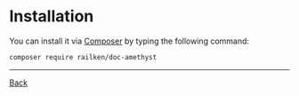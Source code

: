 # Installation

You can install it via [Composer](https://getcomposer.org/) by typing the following command:

```bash
composer require railken/doc-amethyst
```

---
[Back](index.md)